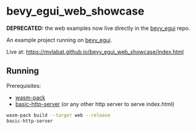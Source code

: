 # bevy_egui_web_showcase

**DEPRECATED:** the web examples now live directly in the [bevy_egui](https://github.com/mvlabat/bevy_egui) repo.

An example project running on [bevy_egui](https://github.com/mvlabat/bevy_egui).

Live at: https://mvlabat.github.io/bevy_egui_web_showcase/index.html

## Running

Prerequisites:
- [wasm-pack](https://github.com/rustwasm/wasm-pack)
- [basic-http-server](https://github.com/brson/basic-http-server) (or any other http server to serve index.html)

```sh
wasm-pack build --target web --release
basic-http-server
```
